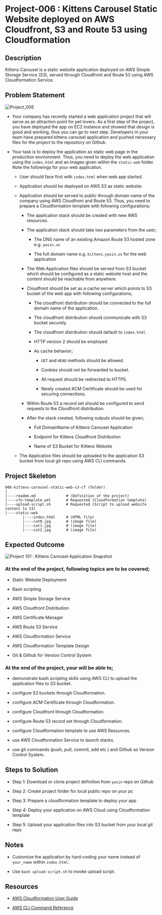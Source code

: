# Project-006 : Kittens Carousel Static Website deployed on AWS Cloudfront, S3 and Route 53 using Cloudformation

## Description

Kittens Carousel is a static website application deployed on AWS Simple Storage Service (S3), served through Cloudfront and Route 53 using AWS Cloudformation Service.

## Problem Statement

![Project_006](Project_006.png)

- Your company has recently started a web application project that will serve as an attraction point for pet lovers. As a first step of the project, you have deployed the app on EC2 instance and showed that design is good and working, thus you can go to next step. Developers in your team have prepared kittens carousel application and pushed necessary files for the project to the repository on Github.

- Your task is to deploy the application as static web page in the production environment. Thus, you need to deploy the web application using the `index.html` and an images given within the `static-web` folder. Note the followings for your web application.
  
  - User should face first with `index.html` when web app started.

  - Application should be deployed on AWS S3 as static website.

  - Application should be served to public through domain name of the company using AWS Cloudfront and Route 53. Thus, you need to prepare a Cloudformation template with following configurations;

    - The application stack should be created with new AWS resources.

    - The application stack should take two parameters from the user;

      - The DNS name of an existing Amazon Route 53 hosted zone e.g. `yasin.us`

      - The full domain name e.g. `kittens.yasin.us` for the web application

    - The Web Application files should be served from S3 bucket which should be configured as a static website host and the content should be reachable from anywhere.

    - Cloudfront should be set as a cache server which points to S3 bucket of the web app with following configurations;

      - The cloudfront distribution should be connected to the full domain name of the application.

      - The cloudfront distribution should communicate with S3 bucket securely.

      - The cloudfront distribution should default to `index.html`.

      - HTTP version 2 should be employed.

      - As cache behavior;

        - `GET` and `HEAD` methods should be allowed.

        - Cookies should not be forwarded to bucket.

        - All request should be redirected to HTTPS.

        - Newly created ACM Certificate should be used for securing connections.

    - Within Route 53 a record set should be configured to send requests to the Cloudfront distribution.  

    - After the stack created, following outputs should be given;

      - Full DomainName of Kittens Carousel Application

      - Endpoint for Kittens Cloudfront Distribution

      - Name of S3 Bucket for Kittens Website

  - The Application files should be uploaded to the application S3 bucket from local git repo using AWS CLI commands.

## Project Skeleton

```text
006-kittens-carousel-static-web-s3-cf (folder)
|
|----readme.md              # (Definition of the project)
|----cfn-template.yml       # Requested (Cloudformation template)
|----upload-script.sh       # Requested (Script to upload website content to S3)
|----static-web
        |----index.html     # (HTML file)
        |----cat0.jpg       # (image file)
        |----cat1.jpg       # (image file)
        |----cat2.jpg       # (image file)
```

## Expected Outcome

![Project 101 : Kittens Carousel Application Snapshot](./project-006-snapshot.png)

### At the end of the project, following topics are to be covered;

- Static Website Deployment

- Bash scripting

- AWS Simple Storage Service

- AWS Cloudfront Distribution

- AWS Certificate Manager

- AWS Route 53 Service

- AWS Cloudformation Service

- AWS Cloudformation Template Design

- Git & Github for Version Control System

### At the end of the project, your will be able to;

- demonstrate bash scripting skills using AWS CLI to upload the application files to S3 bucket.

- configure S3 buckets through Cloudformation.

- configure ACM Certificate through Cloudformation.

- configure Cloudfront through Cloudformation.

- configure Route 53 record set through Cloudformation.

- configure Cloudformation template to use AWS Resources.

- use AWS Cloudformation Service to launch stacks.

- use git commands (push, pull, commit, add etc.) and Github as Version Control System.

## Steps to Solution
  
- Step 1: Download or clone project definition from `yasin` repo on Github

- Step 2: Create project folder for local public repo on your pc

- Step 3: Prepare a cloudformation template to deploy your app

- Step 4: Deploy your application on AWS Cloud using Cloudformation template

- Step 5: Upload your application files into S3 bucket from your local git repo

## Notes

- Customize the application by hard-coding your name instead of `your_name` within `index.html`.

- Use `bash upload-script.sh` to invoke upload script.

## Resources

- [AWS Cloudformation User Guide](https://docs.aws.amazon.com/AWSCloudFormation/latest/UserGuide/Welcome.html)

- [AWS CLI Command Reference](https://docs.aws.amazon.com/cli/latest/index.html)

